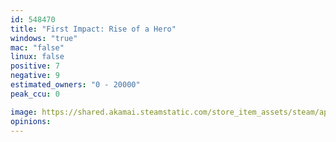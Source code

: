 ```yaml
---
id: 548470
title: "First Impact: Rise of a Hero"
windows: "true"
mac: "false"
linux: false
positive: 7
negative: 9
estimated_owners: "0 - 20000"
peak_ccu: 0

image: https://shared.akamai.steamstatic.com/store_item_assets/steam/apps/548470/header.jpg?t=1628602962
opinions:
---
```

